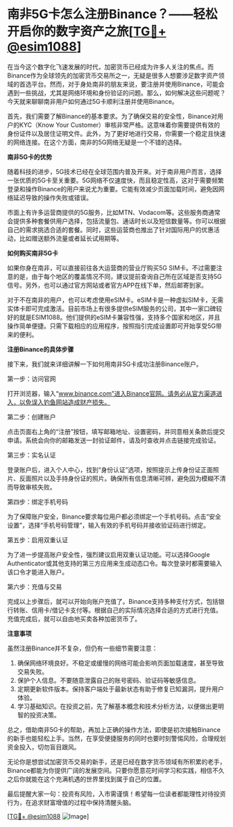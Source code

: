 # 南非5G卡怎么注册Binance？——轻松开启你的数字资产之旅[[TG💪+ @esim1088](https://t.me/s/esim1088)]

在当今这个数字化飞速发展的时代，加密货币已经成为许多人关注的焦点。而Binance作为全球领先的加密货币交易所之一，无疑是很多人想要涉足数字资产领域的首选平台。然而，对于身处南非的朋友来说，要注册并使用Binance，可能会遇到一些挑战，尤其是网络环境和身份验证的问题。那么，如何解决这些问题呢？今天就来聊聊南非用户如何通过5G卡顺利注册并使用Binance。

首先，我们需要了解Binance的基本要求。为了确保交易的安全性，Binance对用户的KYC（Know Your Customer）审核非常严格。这意味着你需要提供有效的身份证件以及居住证明文件。此外，为了更好地进行交易，你需要一个稳定且快速的网络连接。在这个方面，南非的5G网络无疑是一个不错的选择。

**南非5G卡的优势**

随着科技的进步，5G技术已经在全球范围内普及开来。对于南非用户而言，选择一张优质的5G卡至关重要。5G网络不仅速度快，而且稳定性高，这对于需要频繁登录和操作Binance的用户来说尤为重要。它能有效减少页面加载时间，避免因网络延迟导致的操作失败或错误。

市面上有许多运营商提供的5G服务，比如MTN、Vodacom等。这些服务商通常会提供多种套餐供用户选择，包括流量包、通话时长以及短信数量等。你可以根据自己的需求挑选合适的套餐。同时，这些运营商也推出了针对国际用户的优惠活动，比如赠送额外流量或者延长试用期等。

**如何购买南非5G卡**

如果你身在南非，可以直接前往各大运营商的营业厅购买5G SIM卡。不过需要注意的是，由于每个地区的覆盖情况不同，建议提前查询自己所在区域是否支持5G信号。另外，也可以通过官方网站或者官方APP在线下单，然后邮寄到家。

对于不在南非的用户，也可以考虑使用eSIM卡。eSIM卡是一种虚拟SIM卡，无需实体卡即可完成激活。目前市场上有很多提供eSIM服务的公司，其中一家口碑较好的就是ESIM1088。他们提供的eSIM卡兼容性强，支持多个国家和地区，并且操作简单便捷。只需下载相应的应用程序，按照指引完成设置即可开始享受5G带来的便利。

**注册Binance的具体步骤**

接下来，我们就来详细讲解一下如何用南非5G卡成功注册Binance账户。

第一步：访问官网

打开浏览器，输入“www.binance.com”进入Binance官网。请务必从官方渠道进入，以免误入钓鱼网站造成财产损失。

第二步：创建账户

点击页面右上角的“注册”按钮，填写邮箱地址、设置密码，并同意相关条款后提交申请。系统会向你的邮箱发送一封验证邮件，请及时查收并点击链接完成验证。

第三步：实名认证

登录账户后，进入个人中心，找到“身份认证”选项，按照提示上传身份证正面照片、反面照片以及手持身份证的照片。确保所有信息清晰可辨，避免因为模糊不清而导致审核失败。

第四步：绑定手机号码

为了保障账户安全，Binance要求每位用户都必须绑定一个手机号码。点击“安全设置”，选择“手机号码管理”，输入有效的手机号码并接收验证码进行绑定。

第五步：启用双重认证

为了进一步提高账户安全性，强烈建议启用双重认证功能。可以选择Google Authenticator或其他支持的第三方应用来生成动态口令。每次登录时都需要输入该口令才能进入账户。

第六步：充值与交易

完成以上步骤后，就可以开始向账户充值了。Binance支持多种支付方式，包括银行转账、信用卡/借记卡支付等。根据自己的实际情况选择合适的方式进行充值。充值完成后，就可以自由地买卖各种加密货币了。

**注意事项**

虽然注册Binance并不复杂，但仍有一些细节需要注意：

1. 确保网络环境良好。不稳定或缓慢的网络可能会影响页面加载速度，甚至导致交易失败。
2. 保护个人信息。不要随意泄露自己的账号密码、验证码等敏感信息。
3. 定期更新软件版本。保持客户端处于最新状态有助于修复已知漏洞，提升用户体验。
4. 学习基础知识。在投资之前，先了解基本概念和技术分析方法，以便做出更明智的投资决策。

总之，借助南非5G卡的帮助，再加上正确的操作方法，即使是初次接触Binance的新手也能轻松上手。当然，在享受便捷服务的同时也要时刻警惕风险，合理规划资金投入，切勿盲目跟风。

无论你是想尝试加密货币交易的新手，还是已经在数字货币领域有所积累的老手，Binance都能为你提供广阔的发展空间。只要你愿意花时间学习和实践，相信不久之后你就能在这个充满机遇的世界里找到属于自己的位置。

最后提醒大家一句：投资有风险，入市需谨慎！希望每一位读者都能理性对待投资行为，在追求财富增值的过程中保持清醒头脑。

[[TG💪+ @esim1088](https://t.me/s/esim1088) ![Image](https://i.postimg.cc/4NQfJmqS/Snipaste-2025-05-13-00-14-12.png)]